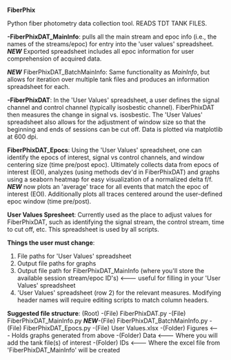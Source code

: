 **FiberPhix**

Python fiber photometry data collection tool. READS TDT TANK FILES. 


**-FiberPhixDAT_MainInfo**: pulls all the main stream and epoc info (i.e., the names of the streams/epoc) for entry into the 'user values' spreadsheet. ***NEW*** Exported spreadsheet includes all epoc information for user comprehension of acquired data.

***NEW*** FiberPhixDAT_BatchMainInfo: Same functionality as _MainInfo_, but allows for iteration over multiple tank files and produces an information spreadsheet for each. 

**-FiberPhixDAT**: In the 'User Values' spreadsheet, a user defines the signal channel and control channel (typically isosbestic channel). FiberPhixDAT then measures
the change in signal vs. isosbestic. The 'User Values' spreadsheet also allows for the adjustment of window size so that the beginning and ends of sessions can be cut off.
Data is plotted via matplotlib at 600 dpi.

**FiberPhixDAT_Epocs**: Using the 'User Values' spreadsheet, one can identify the epocs of interest, signal vs control channels, and window centering size (time pre/post epoc). Ultimately collects data from epocs of interest (EOI), analyzes (using methods dev'd in FiberPhixDAT) and graphs using a seaborn heatmap for easy visualization of a normalized
delta f/f. ***NEW*** now plots an 'average' trace for all events that match the epoc of interest (EOI). Additionally plots all traces centered around the user-defined epoc window (time pre/post).

**User Values Spresheet**: Currently used as the place to adjust values for FiberPhixDAT, such as identifying the signal stream, the control stream, time to cut off, etc. This spreadsheet
is used by all scripts.

**Things the user must change**:
1) File paths for 'User Values' spreadsheet
2) Output file paths for graphs
3) Output file path for FiberPhixDAT_MainInfo (where you'll store the available session stream/epoc ID's) <--- useful for filling in your 'User Values' spreadsheet
4) 'User Values' spreadsheet (row 2) for the relevant measures. Modifying header names will require editing scripts to match column headers.



**Suggested file structure**:
(Root)
-(File) FiberPhixDAT.py
-(File) FiberPhixDAT_MainInfo.py
***NEW***-(File) FiberPhixDAT_BatchMainInfo.py
-(File) FiberPhixDAT_Epocs.py
-(File) User Values.xlsx
-(Folder) Figures <--- Holds graphs generated from above
-(Folder) Data <--- Where you will add the tank file(s) of interest
-(Folder) IDs <--- Where the excel file from 'FiberPhixDAT_MainInfo' will be created
